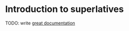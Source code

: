 # Introduction to superlatives

TODO: write [great documentation](http://jacobian.org/writing/what-to-write/)
